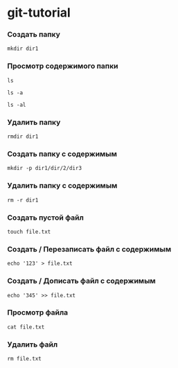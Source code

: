 # git-tutorial

### Создать папку
```
mkdir dir1
```
### Просмотр содержимого папки
```
ls
```
```
ls -a
```
```
ls -al
```
### Удалить папку
```
rmdir dir1
```
### Создать папку с содержимым
```
mkdir -p dir1/dir/2/dir3
```
### Удалить папку с содержимым
```
rm -r dir1
```
### Создать пустой файл
```
touch file.txt
```
### Создать / Перезаписать файл с содержимым
```
echo '123' > file.txt
```
### Создать / Дописать файл с содержимым
```
echo '345' >> file.txt
```
### Просмотр файла
```
cat file.txt
```
### Удалить файл
```
rm file.txt
```
